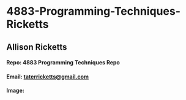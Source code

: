 # 4883-Programming-Techniques-Ricketts
## Allison Ricketts
#### Repo: 4883 Programming Techniques Repo
#### Email: taterricketts@gmail.com
#### Image:
![]()

